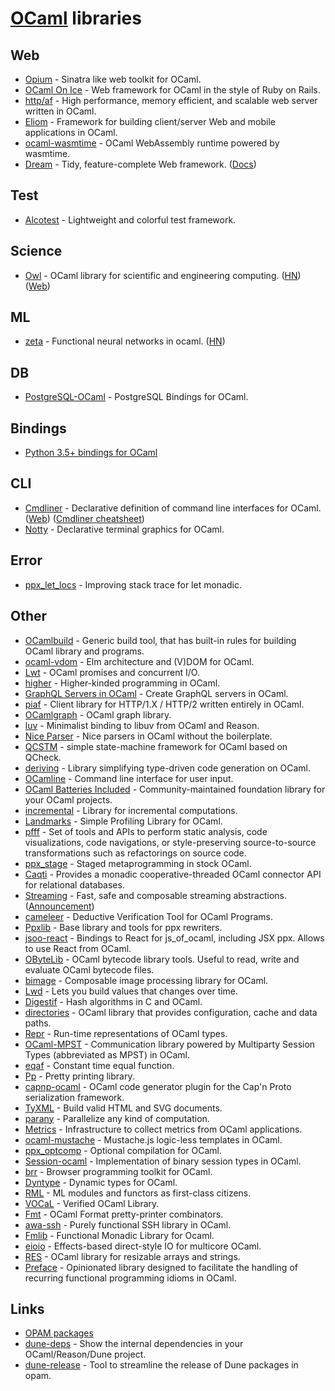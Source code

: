 # [OCaml](https://ocaml.org) libraries

## Web

- [Opium](https://github.com/rgrinberg/opium) - Sinatra like web toolkit for OCaml.
- [OCaml On Ice](https://github.com/roddyyaga/ocoi) - Web framework for OCaml in the style of Ruby on Rails.
- [http/af](https://github.com/inhabitedtype/httpaf) - High performance, memory efficient, and scalable web server written in OCaml.
- [Eliom](https://github.com/ocsigen/eliom) - Framework for building client/server Web and mobile applications in OCaml.
- [ocaml-wasmtime](https://github.com/LaurentMazare/ocaml-wasmtime) - OCaml WebAssembly runtime powered by wasmtime.
- [Dream](https://github.com/aantron/dream) - Tidy, feature-complete Web framework. ([Docs](https://aantron.github.io/dream/))

## Test

- [Alcotest](https://github.com/mirage/alcotest) - Lightweight and colorful test framework.

## Science

- [Owl](https://github.com/owlbarn/owl) - OCaml library for scientific and engineering computing. ([HN](https://news.ycombinator.com/item?id=20449595)) ([Web](https://ocaml.xyz/))

## ML

- [zeta](https://github.com/liaopeiyuan/zeta) - Functional neural networks in ocaml. ([HN](https://news.ycombinator.com/item?id=22020287))

## DB

- [PostgreSQL-OCaml](https://github.com/mmottl/postgresql-ocaml) - PostgreSQL Bindings for OCaml.

## Bindings

- [Python 3.5+ bindings for OCaml](https://github.com/zshipko/ocaml-py)

## CLI

- [Cmdliner](https://github.com/dbuenzli/cmdliner) - Declarative definition of command line interfaces for OCaml. ([Web](https://erratique.ch/software/cmdliner)) ([Cmdliner cheatsheet](https://github.com/mjambon/cmdliner-cheatsheet))
- [Notty](https://github.com/pqwy/notty) - Declarative terminal graphics for OCaml.

## Error

- [ppx_let_locs](https://github.com/EduardoRFS/ppx_let_locs) - Improving stack trace for let monadic.

## Other

- [OCamlbuild](https://github.com/ocaml/ocamlbuild) - Generic build tool, that has built-in rules for building OCaml library and programs.
- [ocaml-vdom](https://github.com/LexiFi/ocaml-vdom) - Elm architecture and (V)DOM for OCaml.
- [Lwt](https://github.com/ocsigen/lwt) - OCaml promises and concurrent I/O.
- [higher](https://github.com/ocamllabs/higher) - Higher-kinded programming in OCaml.
- [GraphQL Servers in OCaml](https://github.com/andreas/ocaml-graphql-server) - Create GraphQL servers in OCaml.
- [piaf](https://github.com/anmonteiro/piaf) - Client library for HTTP/1.X / HTTP/2 written entirely in OCaml.
- [OCamlgraph](https://github.com/backtracking/ocamlgraph) - OCaml graph library.
- [luv](https://github.com/aantron/luv) - Minimalist binding to libuv from OCaml and Reason.
- [Nice Parser](https://github.com/smolkaj/nice-parser) - Nice parsers in OCaml without the boilerplate.
- [QCSTM](https://github.com/jmid/qcstm) - simple state-machine framework for OCaml based on QCheck.
- [deriving](https://github.com/ocaml-ppx/ppx_deriving) - Library simplifying type-driven code generation on OCaml.
- [OCamline](https://github.com/chrisnevers/ocamline) - Command line interface for user input.
- [OCaml Batteries Included](https://github.com/ocaml-batteries-team/batteries-included) - Community-maintained foundation library for your OCaml projects.
- [incremental](https://github.com/janestreet/incremental) - Library for incremental computations.
- [Landmarks](https://github.com/LexiFi/landmarks) - Simple Profiling Library for OCaml.
- [pfff](https://github.com/returntocorp/pfff) - Set of tools and APIs to perform static analysis, code visualizations, code navigations, or style-preserving source-to-source transformations such as refactorings on source code.
- [ppx_stage](https://github.com/stedolan/ppx_stage) - Staged metaprogramming in stock OCaml.
- [Caqti](https://github.com/paurkedal/ocaml-caqti) - Provides a monadic cooperative-threaded OCaml connector API for relational databases.
- [Streaming](https://github.com/odis-labs/streaming) - Fast, safe and composable streaming abstractions. ([Announcement](https://discuss.ocaml.org/t/ann-first-release-of-streaming/5961))
- [cameleer](https://github.com/mariojppereira/cameleer) - Deductive Verification Tool for OCaml Programs.
- [Ppxlib](https://github.com/ocaml-ppx/ppxlib) - Base library and tools for ppx rewriters.
- [jsoo-react](https://github.com/jchavarri/jsoo-react) - Bindings to React for js_of_ocaml, including JSX ppx. Allows to use React from OCaml.
- [OByteLib](https://github.com/bvaugon/obytelib) - OCaml bytecode library tools. Useful to read, write and evaluate OCaml bytecode files.
- [bimage](https://github.com/zshipko/ocaml-bimage) - Composable image processing library for OCaml.
- [Lwd](https://github.com/let-def/lwd) - Lets you build values that changes over time.
- [Digestif](https://github.com/mirage/digestif) - Hash algorithms in C and OCaml.
- [directories](https://github.com/OCamlPro/directories) - OCaml library that provides configuration, cache and data paths.
- [Repr](https://github.com/mirage/repr) - Run-time representations of OCaml types.
- [OCaml-MPST](https://github.com/keigoi/ocaml-mpst) - Communication library powered by Multiparty Session Types (abbreviated as MPST) in OCaml.
- [eqaf](https://github.com/mirage/eqaf) - Constant time equal function.
- [Pp](https://github.com/ocaml-dune/pp) - Pretty printing library.
- [capnp-ocaml](https://github.com/capnproto/capnp-ocaml) - OCaml code generator plugin for the Cap'n Proto serialization framework.
- [TyXML](https://github.com/ocsigen/tyxml) - Build valid HTML and SVG documents.
- [parany](https://github.com/UnixJunkie/parany) - Parallelize any kind of computation.
- [Metrics](https://github.com/mirage/metrics) - Infrastructure to collect metrics from OCaml applications.
- [ocaml-mustache](https://github.com/rgrinberg/ocaml-mustache) - Mustache.js logic-less templates in OCaml.
- [ppx_optcomp](https://github.com/janestreet/ppx_optcomp) - Optional compilation for OCaml.
- [Session-ocaml](https://github.com/keigoi/session-ocaml) - Implementation of binary session types in OCaml.
- [brr](https://github.com/dbuenzli/brr) - Browser programming toolkit for OCaml.
- [Dyntype](https://github.com/samoht/dyntype) - Dynamic types for OCaml.
- [RML](https://github.com/dannywillems/RML) - ML modules and functors as first-class citizens.
- [VOCaL](https://github.com/vocal-project/vocal) - Verified OCaml Library.
- [Fmt](https://github.com/dbuenzli/fmt) - OCaml Format pretty-printer combinators.
- [awa-ssh](https://github.com/mirage/awa-ssh) - Purely functional SSH library in OCaml.
- [Fmlib](https://github.com/hbr/fmlib) - Functional Monadic Library for Ocaml.
- [eioio](https://github.com/ocaml-multicore/eioio) - Effects-based direct-style IO for multicore OCaml.
- [RES](https://github.com/mmottl/res) - OCaml library for resizable arrays and strings.
- [Preface](https://github.com/xvw/preface) - Opinionated library designed to facilitate the handling of recurring functional programming idioms in OCaml.

## Links

- [OPAM packages](http://opam.ocaml.org/packages/)
- [dune-deps](https://github.com/mjambon/dune-deps) - Show the internal dependencies in your OCaml/Reason/Dune project.
- [dune-release](https://github.com/ocamllabs/dune-release) - Tool to streamline the release of Dune packages in opam.
